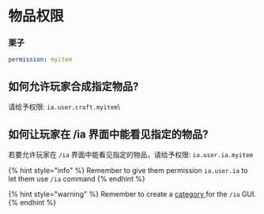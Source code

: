 # 物品权限

### 栗子

```yaml
permission: myitem
```

## 如何允许玩家合成指定物品?

请给予权限: `ia.user.craft.myitem`\


## 如何让玩家在 /ia 界面中能看见指定的物品?

若要允许玩家在 `/ia` 界面中能看见指定的物品，请给予权限: `ia.user.ia.myitem`

{% hint style="info" %}
Remember to give them permission `ia.user.ia` to let them use `/ia` command
{% endhint %}

{% hint style="warning" %}
Remember to create a [category ](../../../ia.md)for the `/ia` GUI.
{% endhint %}

